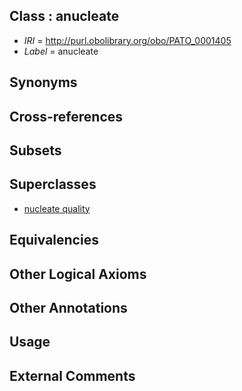 
## Class : anucleate

 * *IRI* = http://purl.obolibrary.org/obo/PATO_0001405
 * *Label* = anucleate

## Synonyms


## Cross-references


## Subsets


## Superclasses

 * [nucleate quality](../../PATO/04/PATO_0001404.md)

## Equivalencies


## Other Logical Axioms


## Other Annotations


## Usage


## External Comments

